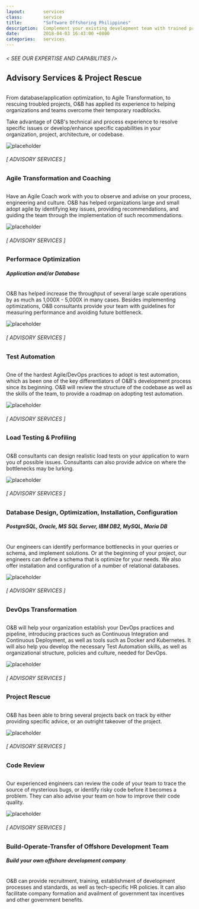 ```yaml
---
layout:       services
class:        service
title:        "Software Offshoring Philippines"
description:  Complement your existing development team with trained professionals.
date:         2018-04-03 16:43:00 +0800
categories:   services
---
```


<div id="serviceContent3" class="section-content">
  <div class="section-title">
    <H6>
      &lt; SEE OUR EXPERTISE AND CAPABILITIES /&gt;
    </H6>
    <H2>Advisory Services & Project Rescue</H2>
    <img class="bg" src="{{ "assets/images/title-services.png" | relative_url }}" alt="" />
  </div>
  <div class="row mb20">
    <div class="col-12">
      <p>From database/application optimization, to Agile Transformation, to rescuing troubled projects, O&B has applied its experience to helping organizations and teams overcome their temporary roadblocks. </p>
      <p>Take advantage of O&B's technical and process experience to resolve specific issues or develop/enhance specific capabilities in your organization, project, architecture, or codebase.</p>
    </div>
  </div>

  <div class="row mb20">
    <div class="col-4 d-none d-sm-block text-right">
      <img src="{{ "assets/images/advisory-agile-transformation-and-coaching.png" | relative_url }}" class="img-fluid feature-ico" alt="placeholder" />
    </div>
    <div class="col-sm-8 col-lg-7">
      <H6>[ ADVISORY SERVICES ]</H6>
      <H3>Agile Transformation and Coaching</H3>
      <img src="{{ "assets/images/hr.png" | relative_url }}" alt="" class="hr" />
      <p>
        Have an Agile Coach work with you to observe and advise on your process, engineering and culture. O&B has helped organizations large and small adopt agile by identifying key issues, providing recommendations, and guiding the team through the implementation of such recommendations.
      </p>
    </div>
  </div>

  <div class="row mb20">
    <div class="col-4 d-none d-sm-block text-right">
      <img src="{{ "assets/images/advisory-Performance-Optimization.png" | relative_url }}" class="img-fluid feature-ico" alt="placeholder" />
    </div>
    <div class="col-sm-8 col-lg-7">
      <H6>[ ADVISORY SERVICES ]</H6>
      <H3>Performace Optimization</H3>
      <h5>Application and/or Database</h5>
      <img src="{{ "assets/images/hr.svg" | relative_url }}" alt="" class="hr" />
      <p>
        O&B has helped increase the throughput of several large scale operations by as much as 1,000X - 5,000X in many cases. Besides implementing optimizations, O&B consultants provide your team with guidelines for measuring performance and avoiding future bottleneck.
      </p>
    </div>
  </div>

  <div class="row mb20">
    <div class="col-4 d-none d-sm-block text-right">
      <img src="{{ "assets/images/advisory-test-automation.png" | relative_url }}" class="img-fluid feature-ico" alt="placeholder" />
    </div>
    <div class="col-sm-8 col-lg-7">
      <H6>[ ADVISORY SERVICES ]</H6>
      <H3>Test Automation</H3>
      <img src="{{ "assets/images/hr.svg" | relative_url }}" alt="" class="hr" />
      <p>
        One of the hardest Agile/DevOps practices to adopt is test automation, which as been one of the key differentiators of O&B's development process since its beginning. O&B will review the structure of the codebase as well as the skills of the team, to provide a roadmap on adopting test automation.
      </p>
    </div>
  </div>

  <div class="row mb20">
    <div class="col-4 d-none d-sm-block text-right">
      <img src="{{ "assets/images/advisory-load-testing-and-profiling.png" | relative_url }}" class="img-fluid feature-ico" alt="placeholder" />
    </div>
    <div class="col-sm-8 col-lg-7">
      <H6>[ ADVISORY SERVICES ]</H6>
      <H3>Load Testing & Profiling</H3>
      <img src="{{ "assets/images/hr.svg" | relative_url }}" alt="" class="hr" />
      <p>
        O&B consultants can design realistic load tests on your application to warn you of possible issues. Consultants can also provide advice on where the bottlenecks may be lurking.
      </p>
    </div>
  </div>

  <div class="row mb20">
    <div class="col-4 d-none d-sm-block text-right">
      <img src="{{ "assets/images/advisory-database-design-optimization-installation-configuration.png" | relative_url }}" class="img-fluid feature-ico" alt="placeholder" />
    </div>
    <div class="col-sm-8 col-lg-7">
      <H6>[ ADVISORY SERVICES ]</H6>
      <H3>Database Design, Optimization, Installation, Configuration</H3>
      <h5>PostgreSQL, Oracle, MS SQL Server, IBM DB2, MySQL, Maria DB</h5>
      <img src="{{ "assets/images/hr.svg" | relative_url }}" alt="" class="hr" />
      <p>
        Our engineers can identify performance bottlenecks in your queries or schema, and implement solutions. Or at the beginning of your project, our engineers can define a schema that is optimize for your needs. We also offer installation and configuration of a number of relational databases.
      </p>
    </div>
  </div>

  <div class="row mb20">
    <div class="col-4 d-none d-sm-block text-right">
      <img src="{{ "assets/images/advisory-devops-transformation.png" | relative_url }}" class="img-fluid feature-ico" alt="placeholder" />
    </div>
    <div class="col-sm-8 col-lg-7">
      <H6>[ ADVISORY SERVICES ]</H6>
      <H3>DevOps Transformation</H3>
      <img src="{{ "assets/images/hr.svg" | relative_url }}" alt="" class="hr" />
      <p>
        O&B will help your organization establish your DevOps practices and pipeline, introducing practices such as Continuous Integration and Continuous Deployment, as well as tools such as Docker and Kubernetes. It will also help you develop the necessary Test Automation skills, as well as organizational structure, policies and culture, needed for DevOps.
      </p>
    </div>
  </div>

  <div class="row mb20">
    <div class="col-4 d-none d-sm-block text-right">
      <img src="{{ "assets/images/ico-2.png" | relative_url }}" class="img-fluid feature-ico" alt="placeholder" />
    </div>
    <div class="col-sm-8 col-lg-7">
      <H6>[ ADVISORY SERVICES ]</H6>
      <H3>Project Rescue</H3>
      <img src="{{ "assets/images/hr.svg" | relative_url }}" alt="" class="hr" />
      <p>
        O&B has been able to bring several projects back on track by either providing specific advice, or an outright takeover of the project.
      </p>
    </div>
  </div>

  <div class="row mb20">
    <div class="col-4 d-none d-sm-block text-right">
      <img src="{{ "assets/images/advisory-code-review.png" | relative_url }}" class="img-fluid feature-ico" alt="placeholder" />
    </div>
    <div class="col-sm-8 col-lg-7">
      <H6>[ ADVISORY SERVICES ]</H6>
      <H3>Code Review</H3>
      <img src="{{ "assets/images/hr.svg" | relative_url }}" alt="" class="hr" />
      <p>
        Our experienced engineers can review the code of your team to trace the source of mysterious bugs, or identify risky code before it becomes a problem. They can also advise your team on how to improve their code quality.
      </p>
    </div>
  </div>

  <div class="row mb20">
    <div class="col-4 d-none d-sm-block text-right">
      <img src="{{ "assets/images/advisory-build-operate-transfer-of-offshore-development-team.png" | relative_url }}" class="img-fluid feature-ico" alt="placeholder" />
    </div>
    <div class="col-sm-8 col-lg-7">
      <H6>[ ADVISORY SERVICES ]</H6>
      <H3>Build-Operate-Transfer of Offshore Development Team</H3>
      <h5>Build your own offshore development company</h5>
      <img src="{{ "assets/images/hr.svg" | relative_url }}" alt="" class="hr" />
      <p>
        O&B can provide recruitment, training, establishment of development processes and standards, as well as tech-specific HR policies. It can also facilitate company formation and availment of government tax incentives and other government benefits.
      </p>
    </div>
  </div>

</div> 
  